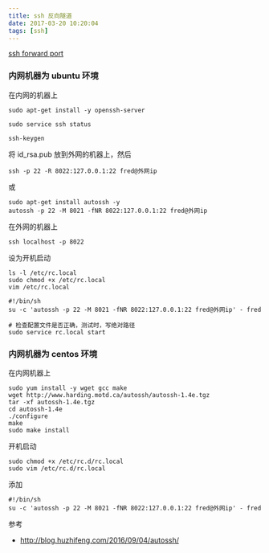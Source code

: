 ```yaml
---
title: ssh 反向隧道
date: 2017-03-20 10:20:04
tags: [ssh]
---
```


[ssh forward port](../../../../2017/02/28/ssh-forward-port/)

<!--more-->

### 内网机器为 ubuntu 环境

在内网的机器上

`sudo apt-get install -y openssh-server`

`sudo service ssh status`

`ssh-keygen`

将 id_rsa.pub 放到外网的机器上，然后

`ssh -p 22 -R 8022:127.0.0.1:22 fred@外网ip`

或

```
sudo apt-get install autossh -y
autossh -p 22 -M 8021 -fNR 8022:127.0.0.1:22 fred@外网ip
```

在外网的机器上

`ssh localhost -p 8022`

设为开机启动

```
ls -l /etc/rc.local
sudo chmod +x /etc/rc.local
vim /etc/rc.local
```

```
#!/bin/sh
su -c 'autossh -p 22 -M 8021 -fNR 8022:127.0.0.1:22 fred@外网ip' - fred
```

```
# 检查配置文件是否正确，测试时，写绝对路径
sudo service rc.local start
```


### 内网机器为 centos 环境

在内网机器上

```
sudo yum install -y wget gcc make
wget http://www.harding.motd.ca/autossh/autossh-1.4e.tgz
tar -xf autossh-1.4e.tgz
cd autossh-1.4e
./configure
make
sudo make install
```

开机启动

```
sudo chmod +x /etc/rc.d/rc.local
sudo vim /etc/rc.d/rc.local
```

添加

```
#!/bin/sh
su -c 'autossh -p 22 -M 8021 -fNR 8022:127.0.0.1:22 fred@外网ip' - fred
```


参考

* <http://blog.huzhifeng.com/2016/09/04/autossh/>